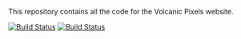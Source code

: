 This repository contains all the code for the Volcanic Pixels website.

[![Build Status](https://travis-ci.org/volcanicpixels/volcanicpixels.png)](https://travis-ci.org/volcanicpixels/volcanicpixels)
[![Build Status](https://drone.io/github.com/volcanicpixels/volcanicpixels/status.png)](https://drone.io/github.com/volcanicpixels/volcanicpixels/latest)

